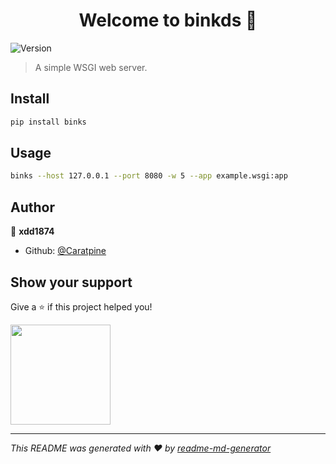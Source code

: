 <h1 align="center">Welcome to binkds 👋</h1>
<p>
  <img alt="Version" src="https://img.shields.io/badge/version-0.1.0-blue.svg?cacheSeconds=2592000" />
</p>

> A simple WSGI web server.

## Install

```sh
pip install binks
```

## Usage

```sh
binks --host 127.0.0.1 --port 8080 -w 5 --app example.wsgi:app
```

## Author

👤 **xdd1874**

* Github: [@Caratpine](https://github.com/Caratpine)

## Show your support

Give a ⭐️ if this project helped you!

<a href="https://www.patreon.com/Caratpine">
  <img src="https://c5.patreon.com/external/logo/become_a_patron_button@2x.png" width="160">
</a>

***
_This README was generated with ❤️ by [readme-md-generator](https://github.com/kefranabg/readme-md-generator)_